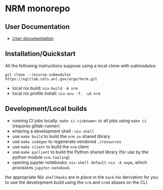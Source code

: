 # NRM monorepo

## User Documentation

- [User documentation](http://hnrm.readthedocs.io)

## Installation/Quickstart

All the following instructions suppose using a local clone *with submodules*:

```
git clone --recurse-submodules https://xgitlab.cels.anl.gov/argo/hnrm.git
```

- local nix build: `nix-build -A nrm`
- local nix profile install: `nix-env -f. -iA nrm`

## Development/Local builds

- running CI jobs locally: `make ci-<jobname>` or all jobs using `make ci`
  (requires gitlab-runner)
- entering a development shell : `nix-shell`
- use `make build` to build the `nrm.so` shared library
- use `make codegen` to regenerate vendored `./resources`
- use `make client` to build the `nrm` client
- use `make pyclient` to build the Python shared library (for use by the
  python module `nrm.tooling`)
- opening jupyter notebooks: `nix-shell default.nix -A expe`, which provisions
  `jupyter-notebook`.

the appropriate Nix `shellHooks` are in place in the `hack` nix derivation for
you to use the development build using the `nrm` and `nrmd` aliases on the CLI. 
